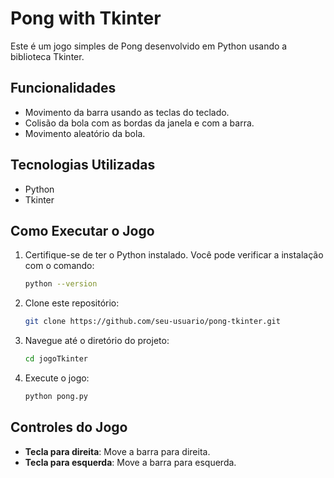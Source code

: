 # Pong with Tkinter

Este é um jogo simples de Pong desenvolvido em Python usando a biblioteca Tkinter.

## Funcionalidades

- Movimento da barra usando as teclas do teclado.
- Colisão da bola com as bordas da janela e com a barra.
- Movimento aleatório da bola.

## Tecnologias Utilizadas

- Python
- Tkinter

## Como Executar o Jogo

1. Certifique-se de ter o Python instalado. Você pode verificar a instalação com o comando:

    ```bash
    python --version
    ```

2. Clone este repositório:

    ```bash
    git clone https://github.com/seu-usuario/pong-tkinter.git
    ```

3. Navegue até o diretório do projeto:

    ```bash
    cd jogoTkinter
    ```

4. Execute o jogo:

    ```bash
    python pong.py
    ```

## Controles do Jogo

- **Tecla para direita**: Move a barra para direita.
- **Tecla para esquerda**: Move a barra para esquerda.
